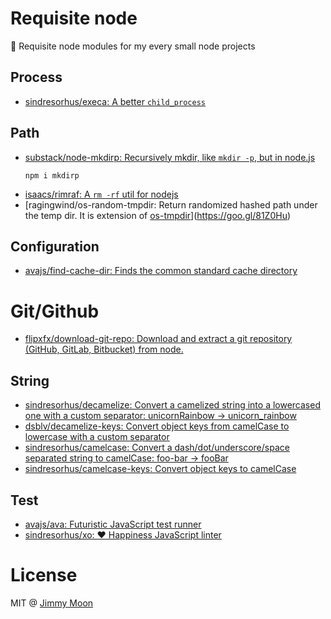 # Requisite node

:key: Requisite node modules for my every small node projects

## Process

- [sindresorhus/execa: A better `child_process`](https://goo.gl/WejUFJ)

## Path

- [substack/node-mkdirp: Recursively mkdir, like `mkdir -p`, but in node.js](https://goo.gl/CRuIKR)
  ```
  npm i mkdirp
  ```
- [isaacs/rimraf: A `rm -rf` util for nodejs](https://goo.gl/GZzAB6)
- [ragingwind/os-random-tmpdir: Return randomized hashed path under the temp dir. It is extension of [os-tmpdir](https://github.com/sindresorhus/os-tmpdir)](https://goo.gl/81Z0Hu)

## Configuration

- [avajs/find-cache-dir: Finds the common standard cache directory](https://goo.gl/6ifUFh)

# Git/Github

- [flipxfx/download-git-repo: Download and extract a git repository (GitHub, GitLab, Bitbucket) from node.](https://goo.gl/SYbQX6)

## String

- [sindresorhus/decamelize: Convert a camelized string into a lowercased one with a custom separator: unicornRainbow → unicorn_rainbow](https://goo.gl/7Xe76Y)
- [dsblv/decamelize-keys: Convert object keys from camelCase to lowercase with a custom separator](https://goo.gl/dsb6cY)
- [sindresorhus/camelcase: Convert a dash/dot/underscore/space separated string to camelCase: foo-bar → fooBar](https://goo.gl/LOZGfm)
- [sindresorhus/camelcase-keys: Convert object keys to camelCase](https://goo.gl/83sr0P)

## Test

- [avajs/ava: Futuristic JavaScript test runner](https://goo.gl/NdFJQs)
- [sindresorhus/xo: ❤️ Happiness JavaScript linter](https://goo.gl/NVPUlc)

# License

MIT @ [Jimmy Moon](http://ragingwind.me)
